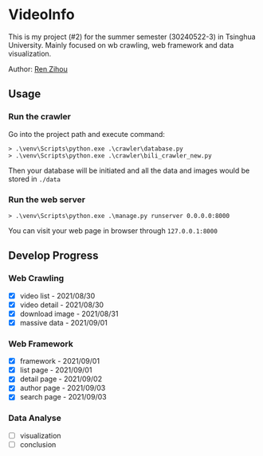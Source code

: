 # VideoInfo

This is my project (#2) for the summer semester (30240522-3) in Tsinghua University. Mainly focused on wb crawling, web framework and data visualization.

Author: [Ren Zihou](https://github.com/RenZihou)

## Usage

### Run the crawler

Go into the project path and execute command:

```
> .\venv\Scripts\python.exe .\crawler\database.py
> .\venv\Scripts\python.exe .\crawler\bili_crawler_new.py
```

Then your database will be initiated and all the data and images would be stored in `./data`

### Run the web server

```
> .\venv\Scripts\python.exe .\manage.py runserver 0.0.0.0:8000
```

You can visit your web page in browser through `127.0.0.1:8000`

## Develop Progress

### Web Crawling

- [x] video list - 2021/08/30
- [x] video detail - 2021/08/30
- [x] download image - 2021/08/31
- [x] massive data - 2021/09/01

### Web Framework

- [x] framework - 2021/09/01
- [x] list page - 2021/09/01
- [x] detail page - 2021/09/02
- [x] author page - 2021/09/03
- [x] search page - 2021/09/03

### Data Analyse

- [ ] visualization
- [ ] conclusion
